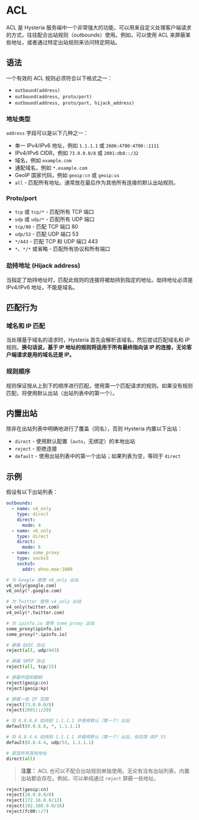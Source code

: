 # ACL

ACL 是 Hysteria 服务端中一个非常强大的功能，可以用来自定义处理客户端请求的方式，往往配合出站规则（outbounds）使用。例如，可以使用 ACL 来屏蔽某些地址，或者通过特定出站规则来访问特定网站。

## 语法

一个有效的 ACL 规则必须符合以下格式之一：

- `outbound(address)`
- `outbound(address, proto/port)`
- `outbound(address, proto/port, hijack_address)`

### 地址类型

`address` 字段可以是以下几种之一：

- 单一 IPv4/IPv6 地址，例如 `1.1.1.1` 或 `2606:4700:4700::1111`
- IPv4/IPv6 CIDR，例如 `73.0.0.0/8` 或 `2001:db8::/32`
- 域名，例如 `example.com`
- 通配域名，例如 `*.example.com`
- GeoIP 国家代码，例如 `geoip:cn` 或 `geoip:us`
- `all` - 匹配所有地址。通常放在最后作为其他所有连接的默认出站规则。

### Proto/port

- `tcp` 或 `tcp/*` - 匹配所有 TCP 端口
- `udp` 或 `udp/*` - 匹配所有 UDP 端口
- `tcp/80` - 匹配 TCP 端口 80
- `udp/53` - 匹配 UDP 端口 53
- `*/443` - 匹配 TCP 和 UDP 端口 443
- `*`、`*/*` 或省略 - 匹配所有协议和所有端口

### 劫持地址 (Hijack address)

当指定了劫持地址时，匹配此规则的连接将被劫持到指定的地址。劫持地址必须是 IPv4/IPv6 地址，不能是域名。

## 匹配行为

### 域名和 IP 匹配

当处理基于域名的请求时，Hysteria 首先会解析该域名，然后尝试匹配域名和 IP 规则。**换句话说，基于 IP 地址的规则将适用于所有最终指向该 IP 的连接，无论客户端请求是用的域名还是 IP。**

### 规则顺序

规则保证按从上到下的顺序进行匹配。使用第一个匹配请求的规则。如果没有规则匹配，将使用默认出站（出站列表中的第一个）。

## 内置出站

除非在出站列表中明确地进行了覆盖（同名），否则 Hysteria 内置以下出站：

- `direct` - 使用默认配置（`auto`，无绑定）的本地出站
- `reject` - 拒绝连接
- `default` - 使用出站列表中的第一个出站；如果列表为空，等同于 `direct`

## 示例

假设有以下出站列表：

```yaml
outbounds:
  - name: v4_only
    type: direct
    direct:
      mode: 4
  - name: v6_only
    type: direct
    direct:
      mode: 6
  - name: some_proxy
    type: socks5
    socks5:
      addr: ohno.moe:1080
```

```python
# 为 Google 使用 v6_only 出站
v6_only(google.com)
v6_only(*.google.com)

# 为 Twitter 使用 v4_only 出站
v4_only(twitter.com)
v4_only(*.twitter.com)

# 为 ipinfo.io 使用 some_proxy 出站
some_proxy(ipinfo.io)
some_proxy(*.ipinfo.io)

# 屏蔽 QUIC 协议
reject(all, udp/443)

# 屏蔽 SMTP 协议
reject(all, tcp/25)

# 屏蔽中国和朝鲜
reject(geoip:cn)
reject(geoip:kp)

# 屏蔽一些 IP 范围
reject(73.0.0.0/8)
reject(2601::/20)

# 将 8.8.8.8 劫持到 1.1.1.1 并使用默认（第一个）出站
default(8.8.8.8, *, 1.1.1.1)

# 将 8.8.4.4 劫持到 1.1.1.1 并使用默认（第一个）出站，但仅限 UDP 53
default(8.8.4.4, udp/53, 1.1.1.1)

# 直连所有其他地址
direct(all)
```

> **注意：** ACL 也可以不配合出站规则单独使用。无论有没有出站列表，内置出站都会存在。例如，可以单纯通过 `reject` 屏蔽一些地址。

```python
reject(geoip:cn)
reject(10.0.0.0/8)
reject(172.16.0.0/12)
reject(192.168.0.0/16)
reject(fc00::/7)
```
